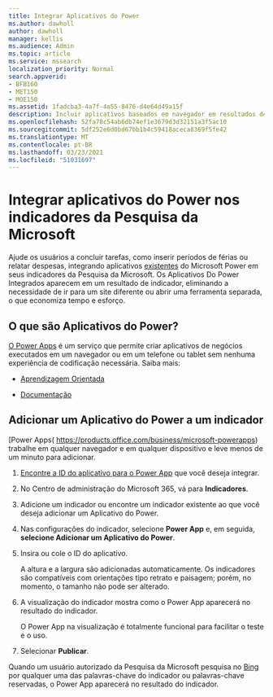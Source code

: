 ```yaml
---
title: Integrar Aplicativos do Power
ms.author: dawholl
author: dawholl
manager: kellis
ms.audience: Admin
ms.topic: article
ms.service: mssearch
localization_priority: Normal
search.appverid:
- BFB160
- MET150
- MOE150
ms.assetid: 1fadcba3-4a7f-4a55-8476-d4e64d49a15f
description: Incluir aplicativos baseados em navegador em resultados de indicadores para a Pesquisa da Microsoft
ms.openlocfilehash: 52fa78c54ab6db74ef1e3679d3d32151a3f5ac10
ms.sourcegitcommit: 5df252e6d0bd67bb1b4c59418aceca8369f5fe42
ms.translationtype: MT
ms.contentlocale: pt-BR
ms.lasthandoff: 03/23/2021
ms.locfileid: "51031697"
---
```

# <a name="integrate-power-apps-in-microsoft-search-bookmarks"></a>Integrar aplicativos do Power nos indicadores da Pesquisa da Microsoft
   
Ajude os usuários a concluir tarefas, como inserir períodos de férias ou relatar despesas, integrando aplicativos [existentes](https://products.office.com/business/microsoft-powerapps) do Microsoft Power em seus indicadores da Pesquisa da Microsoft. Os Aplicativos Do Power Integrados aparecem em um resultado de indicador, eliminando a necessidade de ir para um site diferente ou abrir uma ferramenta separada, o que economiza tempo e esforço.
  
## <a name="what-are-power-apps"></a>O que são Aplicativos do Power?

[O Power Apps](https://products.office.com/business/microsoft-powerapps) é um serviço que permite criar aplicativos de negócios executados em um navegador ou em um telefone ou tablet sem nenhuma experiência de codificação necessária. Saiba mais:
  
- [Aprendizagem Orientada](/learn/browse/?products=powerapps)
    
- [Documentação](/powerapps/)
    
## <a name="add-a-power-app-to-a-bookmark"></a>Adicionar um Aplicativo do Power a um indicador

[Power Apps( https://products.office.com/business/microsoft-powerapps) trabalhe em qualquer navegador e em qualquer dispositivo e leve menos de um minuto para adicionar.
  
1. [Encontre a ID do aplicativo para o Power App](/powerapps/maker/canvas-apps/get-sessionid#get-an-app-id) que você deseja integrar.
    
2. No Centro de administração [](https://admin.microsoft.com)do Microsoft 365, vá para **Indicadores**.
    
3. Adicione um indicador ou encontre um indicador existente ao que você deseja adicionar um Aplicativo do Power.
    
4. Nas configurações do indicador, selecione **Power App** e, em seguida, **selecione Adicionar um Aplicativo do Power**.
    
5. Insira ou cole o ID do aplicativo.
    
    A altura e a largura são adicionadas automaticamente. Os indicadores são compatíveis com orientações tipo retrato e paisagem; porém, no momento, o tamanho não pode ser alterado.
    
6. A visualização do indicador mostra como o Power App aparecerá no resultado do indicador.
    
    O Power App na visualização é totalmente funcional para facilitar o teste e o uso.
    
7. Selecionar **Publicar**.
    
Quando um usuário autorizado da Pesquisa da Microsoft pesquisa no [Bing](https://Bing.com) por qualquer uma das palavras-chave do indicador ou palavras-chave reservadas, o Power App aparecerá no resultado do indicador.